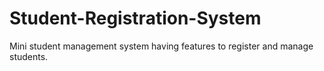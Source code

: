 # Student-Registration-System
Mini student management system having features to register and manage students.
